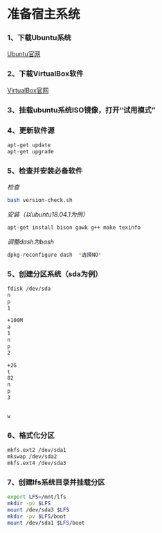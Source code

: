 # 准备宿主系统
### 1、下载Ubuntu系统
<a href="https://www.ubuntu.com/download/desktop">Ubuntu官网</a>
### 2、下载VirtualBox软件
<a href="https://www.virtualbox.org/">VirtualBox官网</a>
### 3、挂载ubuntu系统ISO镜像，打开“试用模式”
### 4、更新软件源
```bash
apt-get update
apt-get upgrade
```
### 5、检查并安装必备软件
*检查*
```bash
bash version-check.sh
```
*安装（以ubuntu18.04.1为例）*
```bash
apt-get install bison gawk g++ make texinfo
```
*调整dash为bash*
```bash
dpkg-reconfigure dash  *选择NO*
```
### 5、创建分区系统（sda为例）
```bash
fdisk /dev/sda
n
p
1

+100M
a
1
n
p
2

+2G
t
82
n
p
3


w
```
### 6、格式化分区
```bash
mkfs.ext2 /dev/sda1
mkswap /dev/sda2
mkfs.ext4 /dev/sda3
```
### 7、创建lfs系统目录并挂载分区
```bash
export LFS=/mnt/lfs
mkdir -pv $LFS
mount /dev/sda3 $LFS
mkdir -pv $LFS/boot
mount /dev/sda1 $LFS/boot
